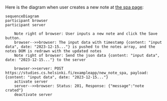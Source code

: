 Here is the diagram when user creates a new note at [the spa page](https://studies.cs.helsinki.fi/exampleapp/spa.):

```mermaid
sequenceDiagram
participant browser
participant server

    Note right of browser: User inputs a new note and click the Save button.
    browser-->>browser: The input data with timestamp {content: "input data", date: "2023-12-15..."} is pushed to the notes array, and the notes DOM is redrawn with the updated notes
    Note right of browser: Send the json data {content: "input data", date: "2023-12-15..."} to the server

    browser->>server: POST https://studies.cs.helsinki.fi/exampleapp/new_note_spa, payload: {content: "input data", date: "2023-12-15..."}
    activate server
    server-->>browser: Status: 201, Response: {"message":"note crated"}
    deactivate server
```
